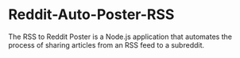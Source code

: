# Reddit-Auto-Poster-RSS
The RSS to Reddit Poster is a Node.js application that automates the process of sharing articles from an RSS feed to a subreddit.
